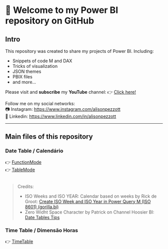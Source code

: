 # 👋 Welcome to my Power BI repository on GitHub

## Intro

This repository was created to share my projects of Power BI. Including:
- Snippets of code M and DAX
- Tricks of visualization
- JSON themes
- PBIX files
- and more...

Please visit and **subscribe** my **YouTube** channel: 👉 [Click here!](https://www.youtube.com/c/alisonpezzott/?sub_confirmation=1) <br>

Follow me on my social networks: <br>
📷 Instagram: https://www.instagram.com/alisonpezzott <br>
💼 Linkedin: https://www.linkedin.com/in/alisonpezzott <br>

---
## Main files of this repository
### Date Table / Calendário <br>
👉 [FunctionMode](https://github.com/alisonpezzott/powerbi/blob/main/power-query-m/DateTable_FunctionMode)<br>
👉 [TableMode](https://github.com/alisonpezzott/powerbi/blob/main/power-query-m/DateTable_TableMode)<br>
<br>
> Credits:
> - ISO Weeks and ISO YEAR: Calendar based on weeks by Rick de Groot: [Create ISO Week and ISO Year in Power Query M (ISO 8601) (gorilla.bi)](https://gorilla.bi/power-query/create-iso-week-and-iso-year/#final-code-iso-week)
> - Zero Widht Space Character by Patrick on Channel Hoosier BI: [Date Tables Tips](https://youtu.be/E0oe7k0UXXY)
### Time Table / Dimensão Horas
👉 [TimeTable](https://github.com/alisonpezzott/powerbi/blob/main/power-query-m/TimeTable)


